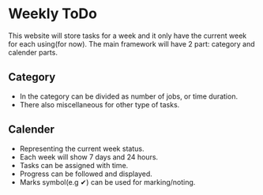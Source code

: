 # Weekly ToDo
This website will store tasks for a week and it only have the current week for each using(for now).
The main framework will have 2 part: category and calender parts.
## Category
  - In the category can be divided as number of jobs, or time duration.
  - There also miscellaneous for other type of tasks.
## Calender 
  - Representing the current week status.
  - Each week will show 7 days and 24 hours.
  - Tasks can be assigned with time.
  - Progress can be followed and displayed.
  - Marks symbol(e.g ✔) can be used for marking/noting.
